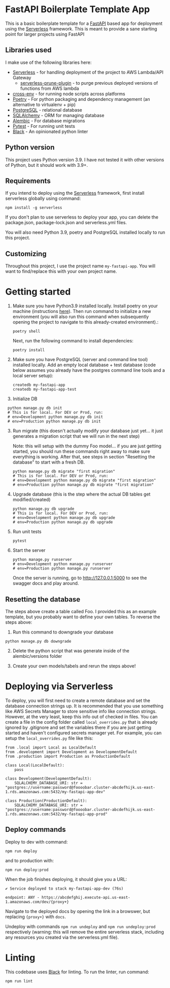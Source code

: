 # FastAPI Boilerplate Template App

This is a basic boilerplate template for a [FastAPI](https://fastapi.tiangolo.com/lo/) based app for deployment using the [Serverless](https://www.serverless.com/) framework. This is meant to provide a sane starting point for larger projects using FastAPI

## Libraries used

I make use of the following libraries here:

- [Serverless](https://www.serverless.com/) - for handling deployment of the project to AWS Lambda/API Gateway
  - [serverless-prune-plugin](https://www.serverless.com/plugins/serverless-prune-plugin) - to purge previous deployed versions of functions from AWS lambda
- [cross-env](https://www.npmjs.com/package/cross-env) - for running node scripts across platforms
- [Poetry](https://python-poetry.org/) - For python packaging and dependency management (an alternative to virtualenv + pip)
- [PostgreSQL](https://www.postgresql.org/) - relational database
- [SQLAlchemy](https://www.sqlalchemy.org/) - ORM for managing database
- [Alembic](https://alembic.sqlalchemy.org/en/latest/) - For database migrations
- [Pytest](https://pytest.org) - For running unit tests
- [Black](https://pypi.org/project/black/) - An opinionated python linter

## Python version

This project uses Python version 3.9. I have not tested it with other versions of Python, but it should work with 3.9+.

## Requirements

If you intend to deploy using the [Serverless](https://www.serverless.com/) framework, first install serverless globally using command:

```
npm install -g serverless
```

If you don't plan to use serverless to deploy your app, you can delete the package.json, package-lock.json and serverless.yml files.

You will also need Python 3.9, poetry and PostgreSQL installed locally to run this project.

## Customizing

Throughout this project, I use the project name `my-fastapi-app`. You will want to find/replace this with your own project name.

# Getting started

1. Make sure you have Python3.9 installed locally. Install poetry on your machine (instructions [here](https://python-poetry.org/docs/)). Then run command to initialize a new environment (you will also run this command when subsequently opening the project to navigate to this already-created environment).:

   ```
   poetry shell
   ```

   Next, run the following command to install dependencies:

   ```
   poetry install
   ```

2. Make sure you have PostgreSQL (server and command line tool) installed locally. Add an empty local database + test database (code below assumes you already have the postgres command line tools and a local server setup):

   ```
   createdb my-fastapi-app
   createdb my-fastapi-app-test
   ```

3. Initialize DB

```
 python manage.py db init
 # This is for local. For DEV or Prod, run:
 # env=Development python manage.py db init
 # env=Production python manage.py db init
```

3. Run migrate (this doesn't actually modify your database just yet... it just generates a migration script that we will run in the next step)

   Note: this will setup with the dummy Foo model... if you are just getting started, you should run these commands right away to make sure everything is working. After that, see steps in section "Resetting the database" to start with a fresh DB.

   ```
   python manage.py db migrate "first migration"
   # This is for local. For DEV or Prod, run:
   # env=Development python manage.py db migrate "first migration"
   # env=Production python manage.py db migrate "first migration"
   ```

4. Upgrade database (this is the step where the actual DB tables get modified/created)

   ```
   python manage.py db upgrade
   # This is for local. For DEV or Prod, run:
   # env=Development python manage.py db upgrade
   # env=Production python manage.py db upgrade
   ```

5. Run unit tests

   ```
   pytest
   ```

6. Start the server

   ```
   python manage.py runserver
   # env=Development python manage.py runserver
   # env=Production python manage.py runserver
   ```

   Once the server is running, go to http://127.0.0.1:5000 to see the swagger docs and play around.

## Resetting the database

The steps above create a table called Foo. I provided this as an example template, but you probably want to define your own tables. To reverse the steps above:

1. Run this command to downgrade your database

```
python manage.py db downgrade
```

2. Delete the python script that was generate inside of the alembic/versions folder

3. Create your own models/tabels and rerun the steps above!

# Deploying via Serverless

To deploy, you will first need to create a remote database and set the database connection strings up. It is recommended that you use something like AWS Secrets Manager to store sensitive info like connection strings. However, at the very least, keep this info out of checked in files. You can create a file in the config folder called `local_overrides.py` that is already ignored by .gitignore and set the variables there if you are just getting started and haven't configured secrets manager yet. For example, you can setup the `local_overrides.py` file like this:

```
from .local import Local as LocalDefault
from .development import Development as DevelopmentDefault
from .production import Production as ProductionDefault

class Local(LocalDefault):
    pass

class Development(DevelopmentDefault):
    SQLALCHEMY_DATABASE_URI: str = "postgres://username:password@foooobar.cluster-abcdefhijk.us-east-1.rds.amazonaws.com:5432/my-fastapi-app-dev"

class Production(ProductionDefault):
    SQLALCHEMY_DATABASE_URI: str = "postgres://username:password@foooobar.cluster-abcdefhijk.us-east-1.rds.amazonaws.com:5432/my-fastapi-app-prod"
```

## Deploy commands

Deploy to dev with command:

```
npm run deploy
```

and to production with:

```
npm run deploy:prod
```

When the job finishes deploying, it should give you a URL:

```
✔ Service deployed to stack my-fastapi-app-dev (76s)

endpoint: ANY - https://abcdefghij.execute-api.us-east-1.amazonaws.com/dev/{proxy+}
```

Navigate to the deployed docs by opening the link in a browswer, but replacing `{proxy+}` with `docs`.

Undeploy with commands `npm run undeploy` and `npm run undeploy:prod` respectively (warning: this will remove the entire serverless stack, including any resources you created via the serverless.yml file).

# Linting

This codebase uses [Black](https://pypi.org/project/black/) for linting. To run the linter, run command:

```
npm run lint
```
